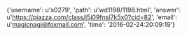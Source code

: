 {'username': u's0279', 'path': u'wd1198/1198.html', 'answer': u'https://piazza.com/class/i5j09fnsl7k5x0?cid=82', 'email': u'magicnagi@foxmail.com', 'time': '2016-02-24:20:09:19'}